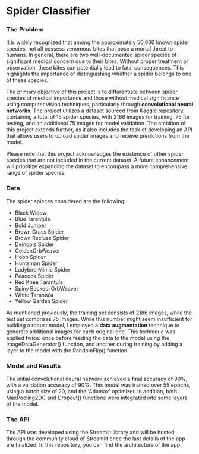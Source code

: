 # Spider Classifier


### The Problem
It is widely recognized that among the approximately 50,000 known spider species, not all possess venomous bites that pose a mortal threat to humans. In general, there are two well-documented spider species of significant medical concern due to their bites. Without proper treatment or observation, these bites can potentially lead to fatal consequences. This highlights the importance of distinguishing whether a spider belongs to one of these species. 

The primary objective of this project is to differentiate between spider species of medical importance and those without medical significance using computer vision techniques, particularly through **convolutional neural networks**. The project utilizes a dataset sourced from Kaggle [repository](https://www.kaggle.com/datasets/gpiosenka/yikes-spiders-15-species/data), containing a total of 15 spider species, with 2186 images for training, 75 for testing, and an additional 75 images for model validation. The ambition of this project extends further, as it also includes the task of developing an API that allows users to upload spider images and receive predictions from the model.

Please note that this project acknowledges the existence of other spider species that are not included in the current dataset. A future enhancement will prioritize expanding the dataset to encompass a more comprehensive range of spider species.

### Data
The spider spieces considered are the following:

* Black Widow
* Blue Tarantula
* Bold Jumper
* Brown Grass Spider
* Brown Recluse Spider
* Deinopis Spider
* GoldenOrbWeaver
* Hobo Spider
* Huntsman Spider
* Ladybird Mimic Spider
* Peacock Spider
* Red Knee Tarantula
* Spiny Backed-OrbWeaver
* White Tarantula
* Yellow Garden Spider

As mentioned previously, the training set consists of 2186 images, while the test set comprises 75 images. While this number might seem insufficient for building a robust model, I employed a **data augmentation** technique to generate additional images for each original one. This technique was applied twice: once before feeding the data to the model using the ImageDataGenerator() function, and another during training by adding a layer to the model with the RandomFlip() function.

### Model and Results
The initial convolutional neural network achieved a final accuracy of 90%, with a validation accuracy of 90%. This model was trained over 55 epochs, using a batch size of 20, and the 'Adamax' optimizer. In addition, both MaxPooling2D() and Dropout() functions were integrated into some layers of the model.
### The API
The API was developed using the Streamlit library and will be hosted through the community cloud of Streamlit once the last details of the app are finalized. In this repository, you can find the architecture of the app.
